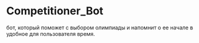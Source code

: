 # Competitioner_Bot
бот, который поможет с выбором олимпиады и напомнит о ее начале в удобное для пользователя время. 
